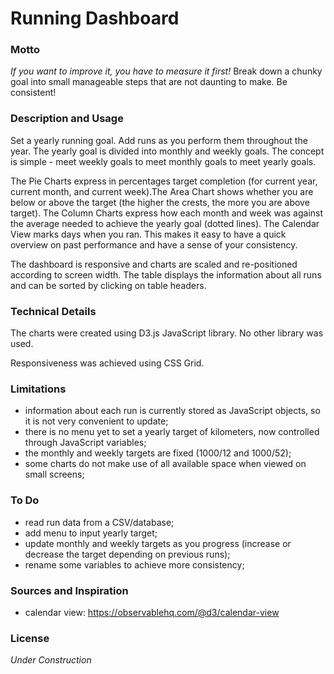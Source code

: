 # Running Dashboard

### Motto
*If you want to improve it, you have to measure it first!*
Break down a chunky goal into small manageable steps that are not daunting to make. Be consistent!

### Description and Usage
Set a yearly running goal. Add runs as you perform them throughout the year. The yearly goal is divided into monthly and weekly goals. The concept is simple - meet weekly goals to meet monthly goals to meet yearly goals.

The Pie Charts express in percentages target completion (for current year, current month, and current week).The Area Chart shows whether you are below or above the target (the higher the crests, the more you are above target). The Column Charts express how each month and week was against the average needed to achieve the yearly goal (dotted lines). The Calendar View marks days when you ran. This makes it easy to have a quick overview on past performance and have a sense of your consistency.

The dashboard is responsive and charts are scaled and re-positioned according to screen width. The table displays the information about all runs and can be sorted by clicking on table headers.

### Technical Details
The charts were created using D3.js JavaScript library. No other library was used.

Responsiveness was achieved using CSS Grid.

### Limitations
+ information about each run is currently stored as JavaScript objects, so it is not very convenient to update;
+ there is no menu yet to set a yearly target of kilometers, now controlled through JavaScript variables;
+ the monthly and weekly targets are fixed (1000/12 and 1000/52);
+ some charts do not make use of all available space when viewed on small screens;

### To Do
+ read run data from a CSV/database;
+ add menu to input yearly target;
+ update monthly and weekly targets as you progress (increase or decrease the target depending on previous runs);
+ rename some variables to achieve more consistency;

### Sources and Inspiration
+ calendar view: https://observablehq.com/@d3/calendar-view

### License
_Under Construction_
